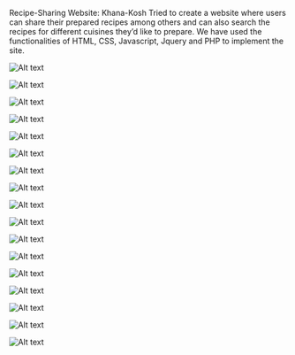 Recipe-Sharing Website: Khana-Kosh
Tried to create a website where users can share their prepared recipes among others and can also search the recipes for different cuisines they’d like to prepare. We have
used the functionalities of HTML, CSS, Javascript, Jquery and PHP to implement the site.


![Alt text](https://github.com/GodKnows1/PHP_WORK/tree/master/Images/i1.png?raw=true "Title")


![Alt text](https://github.com/GodKnows1/PHP_WORK/tree/master/Images/i2.png?raw=true "Title")


![Alt text](https://github.com/GodKnows1/PHP_WORK/tree/master/Images/i3.png?raw=true "Title")


![Alt text](https://github.com/GodKnows1/PHP_WORK/tree/master/Images/i4.png?raw=true "Title")

![Alt text](https://github.com/GodKnows1/PHP_WORK/tree/master/Images/i5.png?raw=true "Title")

![Alt text](https://github.com/GodKnows1/PHP_WORK/tree/master/Images/i6.png?raw=true "Title")

![Alt text](https://github.com/GodKnows1/PHP_WORK/tree/master/Images/i7.png?raw=true "Title")

![Alt text](https://github.com/GodKnows1/PHP_WORK/tree/master/Images/i8.png?raw=true "Title")

![Alt text](https://github.com/GodKnows1/PHP_WORK/tree/master/Images/i9.png?raw=true "Title")

![Alt text](https://github.com/GodKnows1/PHP_WORK/tree/master/Images/i10.png?raw=true "Title")

![Alt text](https://github.com/GodKnows1/PHP_WORK/tree/master/Images/i11.png?raw=true "Title")

![Alt text](https://github.com/GodKnows1/PHP_WORK/tree/master/Images/i12.png?raw=true "Title")

![Alt text](https://github.com/GodKnows1/PHP_WORK/tree/master/Images/i13.png?raw=true "Title")

![Alt text](https://github.com/GodKnows1/PHP_WORK/tree/master/Images/i14.png?raw=true "Title")

![Alt text](https://github.com/GodKnows1/PHP_WORK/tree/master/Images/i15.png?raw=true "Title")

![Alt text](https://github.com/GodKnows1/PHP_WORK/tree/master/Images/i16.png?raw=true "Title")

![Alt text](https://github.com/GodKnows1/PHP_WORK/tree/master/Images/i17.png?raw=true "Title")

